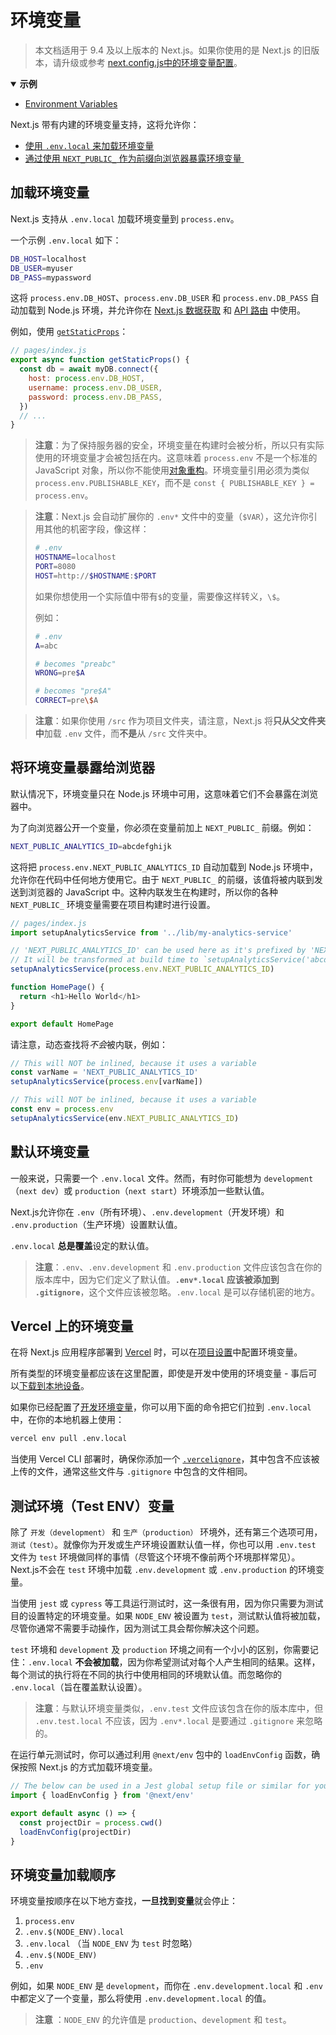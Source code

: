 # 环境变量

> 本文档适用于 9.4 及以上版本的 Next.js。如果你使用的是 Next.js 的旧版本，请升级或参考 [next.config.js中的环境变量配置](/docs/api-reference/next-config-js/environment-variables)。

<details open>
  <summary><b>示例</b></summary>
  <ul>
<li><a href="https://github.com/vercel/next.js/tree/canary/examples/environment-variables">Environment Variables</a></li>
  </ul>
</details>

Next.js 带有内建的环境变量支持，这将允许你：

- [使用 `.env.local` 来加载环境变量](#loading-environment-variables)
- [通过使用 `NEXT_PUBLIC_` 作为前缀向浏览器暴露环境变量 ](#exposing-environment-variables-to-the-browser)

## 加载环境变量

Next.js 支持从 `.env.local` 加载环境变量到 `process.env`。

一个示例 `.env.local` 如下：

```bash
DB_HOST=localhost
DB_USER=myuser
DB_PASS=mypassword
```

这将 `process.env.DB_HOST`、`process.env.DB_USER` 和  `process.env.DB_PASS` 自动加载到 Node.js 环境，并允许你在 [Next.js 数据获取](/docs/basic-features/data-fetching/overview) 和 [API 路由](/docs/api-routes/introduction) 中使用。

例如，使用 [`getStaticProps`](/docs/basic-features/data-fetching/get-static-props)：

```js
// pages/index.js
export async function getStaticProps() {
  const db = await myDB.connect({
    host: process.env.DB_HOST,
    username: process.env.DB_USER,
    password: process.env.DB_PASS,
  })
  // ...
}
```

> **注意**：为了保持服务器的安全，环境变量在构建时会被分析，所以只有实际使用的环境变量才会被包括在内。这意味着 `process.env` 不是一个标准的 JavaScript 对象，所以你不能使用[对象重构](https://developer.mozilla.org/en-US/docs/Web/JavaScript/Reference/Operators/Destructuring_assignment)。环境变量引用必须为类似 `process.env.PUBLISHABLE_KEY`，而不是 `const { PUBLISHABLE_KEY } = process.env`。

> **注意**：Next.js 会自动扩展你的 `.env*` 文件中的变量（`$VAR`），这允许你引用其他的机密字段，像这样：
> 
> ```bash
> # .env
> HOSTNAME=localhost
> PORT=8080
> HOST=http://$HOSTNAME:$PORT
> ```
> 
> 如果你想使用一个实际值中带有`$`的变量，需要像这样转义，`\$`。
> 
> 例如：
> 
> ```bash
> # .env
> A=abc
> 
> # becomes "preabc"
> WRONG=pre$A
> 
> # becomes "pre$A"
> CORRECT=pre\$A
> ```

> **注意**：如果你使用 `/src` 作为项目文件夹，请注意，Next.js 将**只从父文件夹中**加载 `.env` 文件，而**不是**从 `/src` 文件夹中。

## 将环境变量暴露给浏览器

默认情况下，环境变量只在 Node.js 环境中可用，这意味着它们不会暴露在浏览器中。

为了向浏览器公开一个变量，你必须在变量前加上 `NEXT_PUBLIC_` 前缀。例如：

```bash
NEXT_PUBLIC_ANALYTICS_ID=abcdefghijk
```

这将把 `process.env.NEXT_PUBLIC_ANALYTICS_ID` 自动加载到 Node.js 环境中，允许你在代码中任何地方使用它。由于 `NEXT_PUBLIC_` 的前缀，该值将被内联到发送到浏览器的 JavaScript 中。这种内联发生在构建时，所以你的各种 `NEXT_PUBLIC_` 环境变量需要在项目构建时进行设置。

```js
// pages/index.js
import setupAnalyticsService from '../lib/my-analytics-service'

// 'NEXT_PUBLIC_ANALYTICS_ID' can be used here as it's prefixed by 'NEXT_PUBLIC_'.
// It will be transformed at build time to `setupAnalyticsService('abcdefghijk')`.
setupAnalyticsService(process.env.NEXT_PUBLIC_ANALYTICS_ID)

function HomePage() {
  return <h1>Hello World</h1>
}

export default HomePage
```

请注意，动态查找将*不会*被内联，例如：

```js
// This will NOT be inlined, because it uses a variable
const varName = 'NEXT_PUBLIC_ANALYTICS_ID'
setupAnalyticsService(process.env[varName])

// This will NOT be inlined, because it uses a variable
const env = process.env
setupAnalyticsService(env.NEXT_PUBLIC_ANALYTICS_ID)
```

## 默认环境变量

一般来说，只需要一个 `.env.local` 文件。然而，有时你可能想为 `development`（`next dev`）或 `production`（`next start`）环境添加一些默认值。

Next.js允许你在 `.env`（所有环境）、`.env.development`（开发环境）和 `.env.production`（生产环境）设置默认值。

`.env.local` **总是覆盖**设定的默认值。

> **注意**：`.env`、`.env.development` 和 `.env.production` 文件应该包含在你的版本库中，因为它们定义了默认值。**`.env*.local` 应该被添加到 `.gitignore`**，这个文件应该被忽略。`.env.local` 是可以存储机密的地方。

## Vercel 上的环境变量

在将 Next.js 应用程序部署到 [Vercel](https://vercel.com) 时，可以在[项目设置](https://vercel.com/docs/environment-variables)中配置环境变量。

所有类型的环境变量都应该在这里配置，即使是开发中使用的环境变量 - 事后可以[下载到本地设备](https://vercel.com/docs/environment-variables#development-environment-variables)。

如果你已经配置了[开发环境变量](https://vercel.com/docs/environment-variables#development-environment-variables)，你可以用下面的命令把它们拉到 `.env.local` 中，在你的本地机器上使用：

```bash
vercel env pull .env.local
```

当使用 Vercel CLI 部署时，确保你添加一个 [`.vercelignore`](https://vercel.com/guides/prevent-uploading-sourcepaths-with-vercelignore?query=vercelignore#allowlist)，其中包含不应该被上传的文件，通常这些文件与 `.gitignore` 中包含的文件相同。

## 测试环境（Test ENV）变量

除了 `开发（development）` 和 `生产（production）` 环境外，还有第三个选项可用，`测试（test）`。就像你为开发或生产环境设置默认值一样，你也可以用 `.env.test` 文件为 `test` 环境做同样的事情（尽管这个环境不像前两个环境那样常见）。Next.js不会在 `test` 环境中加载 `.env.development` 或 `.env.production` 的环境变量。

当使用 `jest` 或 `cypress` 等工具运行测试时，这一条很有用，因为你只需要为测试目的设置特定的环境变量。如果 `NODE_ENV` 被设置为 `test`，测试默认值将被加载，尽管你通常不需要手动操作，因为测试工具会帮你解决这个问题。

`test` 环境和 `development` 及 `production` 环境之间有一个小小的区别，你需要记住：`.env.local` **不会被加载**，因为你希望测试对每个人产生相同的结果。这样，每个测试的执行将在不同的执行中使用相同的环境默认值。而忽略你的 `.env.local`（旨在覆盖默认设置）。

> **注意**：与默认环境变量类似，`.env.test` 文件应该包含在你的版本库中，但 `.env.test.local` 不应该，因为 `.env*.local` 是要通过 `.gitignore` 来忽略的。

在运行单元测试时，你可以通过利用 `@next/env` 包中的 `loadEnvConfig` 函数，确保按照 Next.js 的方式加载环境变量。

```js
// The below can be used in a Jest global setup file or similar for your testing set-up
import { loadEnvConfig } from '@next/env'

export default async () => {
  const projectDir = process.cwd()
  loadEnvConfig(projectDir)
}
```

## 环境变量加载顺序

环境变量按顺序在以下地方查找，**一旦找到变量**就会停止：

1. `process.env`
2. `.env.$(NODE_ENV).local`
3. `.env.local` （当 `NODE_ENV` 为 `test` 时忽略）
4. `.env.$(NODE_ENV)`
5. `.env`

例如，如果 `NODE_ENV` 是 `development`，而你在 `.env.development.local` 和 `.env` 中都定义了一个变量，那么将使用 `.env.development.local` 的值。

> **注意** ：`NODE_ENV` 的允许值是 `production`、`development` 和 `test`。
